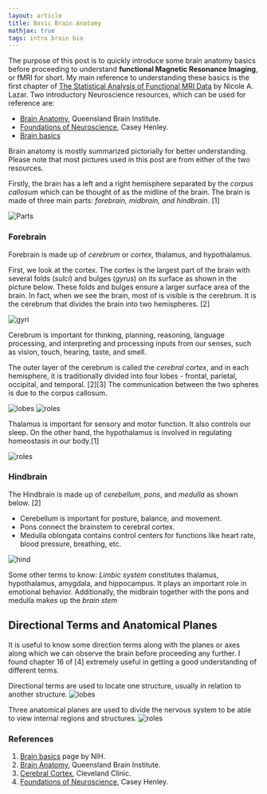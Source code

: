 ```yaml
---
layout: article
title: Basic Brain Anatomy
mathjax: true
tags: intro brain bio
---
```


The purpose of this post is to quickly introduce some brain anatomy basics before proceeding to understand **functional Magnetic Resonance Imaging**, or fMRI for short. My main reference to understanding these basics is the first chapter of [The Statistical Analysis of Functional MRI Data](https://doi.org/10.1007/978-0-387-78191-4) by Nicole A. Lazar. Two introductory Neuroscience resources, which can be used for reference are:
* [Brain Anatomy](https://qbi.uq.edu.au/brain/brain-anatomy), Queensland Brain Institute.
* [Foundations of Neuroscience](https://openbooks.lib.msu.edu/neuroscience/), Casey Henley.
* [Brain basics](https://www.ninds.nih.gov/health-information/public-education/brain-basics/brain-basics-know-your-brain)

Brain anatomy is mostly summarized pictorially for better understanding. Please note that most pictures used in this post are from either of the two resources.

Firstly, the brain has a left and a right hemisphere separated by the *corpus callosum* which can be thought of as the midline of the brain. The brain is made of three main parts: *forebrain, midbrain, and hindbrain*. [1]

![Parts](/images/parts.png)

### Forebrain
Forebrain is made up of *cerebrum* or *cortex*, thalamus, and hypothalamus. 

First, we look at the cortex. The cortex is the largest part of the brain with several folds (*sulci*) and bulges (*gyrus*) on its surface as shown in the picture below. These folds and bulges ensure a larger surface area of the brain. In fact, when we see the brain, most of is visible is the cerebrum. It is the cerebrum that divides the brain into two hemispheres. [2]

![gyri](/images/gyri.png)

Cerebrum is important for thinking, planning, reasoning, language processing, and interpreting and processing inputs from our senses, such as vision, touch, hearing, taste, and smell.

The outer layer of the cerebrum is called the *cerebral cortex*, and in each hemisphere, it is traditionally divided into four lobes - frontal, parietal, occipital, and temporal. [2][3] The communication between the two spheres is due to the corpus callosum.

![lobes](/images/lobes.png) ![roles](/images/roles.png)

Thalamus is important for sensory and motor function. It also controls our sleep. On the other hand, the hypothalamus is involved in regulating homeostasis in our body.[1]

![roles](/images/thal.png)

### Hindbrain
The Hindbrain is made up of *cerebellum*, *pons*, and *medulla* as shown below. [2] 
- Cerebellum is important for posture, balance, and movement.
- Pons connect the brainstem to cerebral cortex.
- Medulla oblongata contains control centers for functions like heart rate, blood pressure, breathing, etc.

![hind](/images/hindbrain.png)

Some other terms to know:
*Limbic system* constitutes thalamus, hypothalamus, amygdala, and hippocampus. It plays an important role in emotional behavior. Additionally, the midbrain together with the pons and medulla makes up the *brain stem*

## Directional Terms and Anatomical Planes
It is useful to know some direction terms along with the planes or axes along which we can observe the brain before proceeding any further. I found chapter 16 of [4] extremely useful in getting a good understanding of different terms. 

Directional terms are used to locate one structure, usually in relation to another structure. 
![lobes](/images/directions.png) 

Three anatomical planes are used to divide the nervous system to be able to view internal regions and structures. 
![roles](/images/planes.png)

### References
1) [Brain basics](https://www.ninds.nih.gov/health-information/public-education/brain-basics/brain-basics-know-your-brain) page by NIH.
2) [Brain Anatomy](https://qbi.uq.edu.au/brain/brain-anatomy), Queensland Brain Institute.
3) [Cerebral Cortex](https://my.clevelandclinic.org/health/articles/23073-cerebral-cortex), Cleveland Clinic.
4) [Foundations of Neuroscience](https://openbooks.lib.msu.edu/neuroscience/), Casey Henley.

